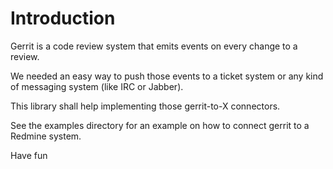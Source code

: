 Introduction
============

Gerrit is a code review system that emits events on every
change to a review.

We needed an easy way to push those events to a ticket system
or any kind of messaging system (like IRC or Jabber).

This library shall help implementing those gerrit-to-X connectors.

See the examples directory for an example on how to connect
gerrit to a Redmine system.

Have fun
